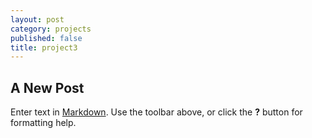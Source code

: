 ```yaml
---
layout: post
category: projects
published: false
title: project3
---
```

## A New Post

Enter text in [Markdown](http://daringfireball.net/projects/markdown/). Use the toolbar above, or click the **?** button for formatting help.
